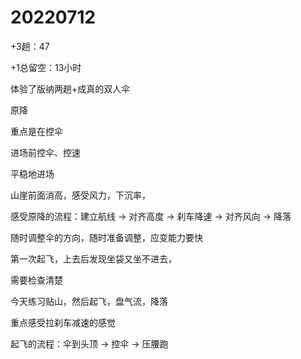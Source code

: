 # 20220712

+3趟：47

+1总留空：13小时

体验了版纳两趟+成真的双人伞

原降

重点是在控伞

进场前控伞、控速

平稳地进场

山崖前面消高，感受风力，下沉率，

感受原降的流程：建立航线 -> 对齐高度 -> 刹车降速 -> 对齐风向 -> 降落

随时调整伞的方向，随时准备调整，应变能力要快

第一次起飞，上去后发现坐袋又坐不进去，

需要检查清楚

今天练习贴山，然后起飞，盘气流，降落

重点感受拉刹车减速的感觉

起飞的流程：伞到头顶 -> 控伞 -> 压腰跑
